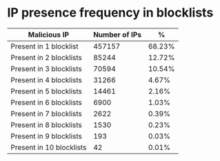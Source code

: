 # IP presence frequency in blocklists
| Malicious IP | Number of IPs | % |
|----|----|----|
| Present in 1 blocklist | 457157 | 68.23% |
| Present in 2 blocklists | 85244 | 12.72% |
| Present in 3 blocklists | 70594 | 10.54% |
| Present in 4 blocklists | 31266 | 4.67% |
| Present in 5 blocklists | 14461 | 2.16% |
| Present in 6 blocklists | 6900 | 1.03% |
| Present in 7 blocklists | 2622 | 0.39% |
| Present in 8 blocklists | 1530 | 0.23% |
| Present in 9 blocklists | 193 | 0.03% |
| Present in 10 blocklists | 42 | 0.01% |
